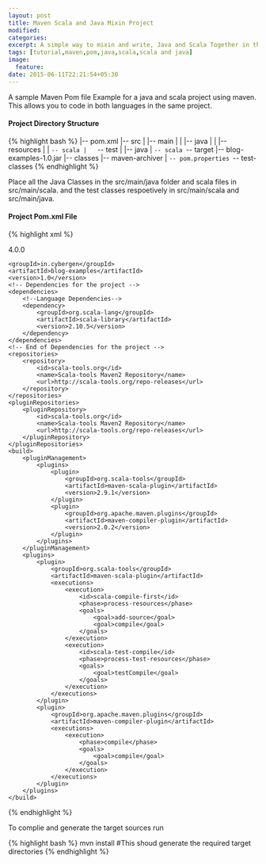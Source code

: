 ```yaml
---
layout: post
title: Maven Scala and Java Mixin Project
modified:
categories: 
excerpt: A simple way to mixin and write, Java and Scala Together in the same project using Maven
tags: [tutorial,maven,pom,java,scala,scala and java]
image:
  feature:
date: 2015-06-11T22:21:54+05:30
---
```


A sample Maven Pom file Example for a java and scala project using maven. This allows you to code in both languages in the same project. 

#### Project Directory Structure

{% highlight bash %} 
|-- pom.xml
|-- src
|   |-- main
|   |   |-- java
|   |   |-- resources
|   |   `-- scala
|   `-- test
|       |-- java
|       `-- scala
`-- target
    |-- blog-examples-1.0.jar
    |-- classes
    |-- maven-archiver
    |   `-- pom.properties
    `-- test-classes
{% endhighlight %}

Place all the Java Classes in the src/main/java folder and scala files in src/main/scala.
and the test classes respoetively in src/main/scala and src/main/java.

#### Project Pom.xml File 

{% highlight xml %} 
<?xml version="1.0" encoding="UTF-8"?>
<project xmlns="http://maven.apache.org/POM/4.0.0"
         xmlns:xsi="http://www.w3.org/2001/XMLSchema-instance"
         xsi:schemaLocation="http://maven.apache.org/POM/4.0.0 http://maven.apache.org/xsd/maven-4.0.0.xsd">
    <modelVersion>4.0.0</modelVersion>

    <groupId>in.cybergen</groupId>
    <artifactId>blog-examples</artifactId>
    <version>1.0</version>
    <!-- Dependencies for the project -->
    <dependencies>
        <!--Language Dependencies-->
        <dependency>
            <groupId>org.scala-lang</groupId>
            <artifactId>scala-library</artifactId>
            <version>2.10.5</version>
        </dependency>
    </dependencies>
    <!-- End of Dependencies for the project -->
    <repositories>
        <repository>
            <id>scala-tools.org</id>
            <name>Scala-tools Maven2 Repository</name>
            <url>http://scala-tools.org/repo-releases</url>
        </repository>
    </repositories>
    <pluginRepositories>
        <pluginRepository>
            <id>scala-tools.org</id>
            <name>Scala-tools Maven2 Repository</name>
            <url>http://scala-tools.org/repo-releases</url>
        </pluginRepository>
    </pluginRepositories>
    <build>
        <pluginManagement>
            <plugins>
                <plugin>
                    <groupId>org.scala-tools</groupId>
                    <artifactId>maven-scala-plugin</artifactId>
                    <version>2.9.1</version>
                </plugin>
                <plugin>
                    <groupId>org.apache.maven.plugins</groupId>
                    <artifactId>maven-compiler-plugin</artifactId>
                    <version>2.0.2</version>
                </plugin>
            </plugins>
        </pluginManagement>
        <plugins>
            <plugin>
                <groupId>org.scala-tools</groupId>
                <artifactId>maven-scala-plugin</artifactId>
                <executions>
                    <execution>
                        <id>scala-compile-first</id>
                        <phase>process-resources</phase>
                        <goals>
                            <goal>add-source</goal>
                            <goal>compile</goal>
                        </goals>
                    </execution>
                    <execution>
                        <id>scala-test-compile</id>
                        <phase>process-test-resources</phase>
                        <goals>
                            <goal>testCompile</goal>
                        </goals>
                    </execution>
                </executions>
            </plugin>
            <plugin>
                <groupId>org.apache.maven.plugins</groupId>
                <artifactId>maven-compiler-plugin</artifactId>
                <executions>
                    <execution>
                        <phase>compile</phase>
                        <goals>
                            <goal>compile</goal>
                        </goals>
                    </execution>
                </executions>
            </plugin>
        </plugins>
    </build>
</project>
{% endhighlight %}


To complie and generate the target sources run 

{% highlight bash %} 
mvn install  #This shoud generate the required target directories
{% endhighlight %}